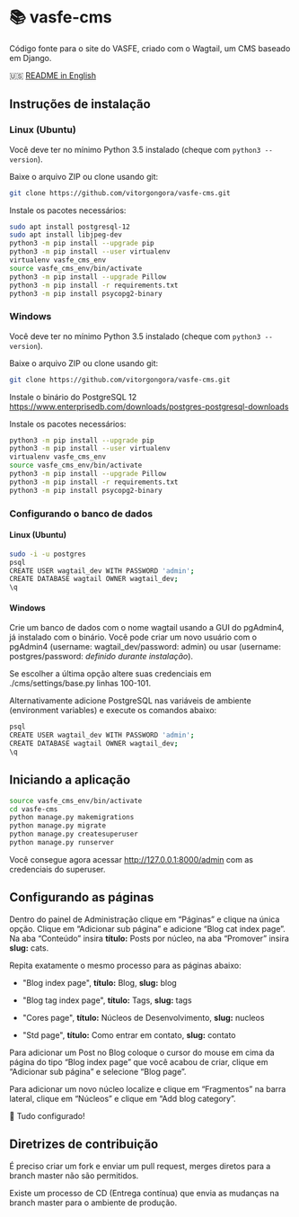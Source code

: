 # :books: vasfe-cms

Código fonte para o site do VASFE, criado com o Wagtail, um CMS baseado em Django.

:us: [README in English](https://github.com/vitorgongora/vasfe-cms/blob/master/README.pt-BR.md)
## Instruções de instalação
### Linux (Ubuntu)
Você deve ter no mínimo Python 3.5 instalado (cheque com ``python3 --version``).<br/>

Baixe o arquivo ZIP ou clone usando git:<br/>
```bash
git clone https://github.com/vitorgongora/vasfe-cms.git
```

Instale os pacotes necessários:
```bash
sudo apt install postgresql-12
sudo apt install libjpeg-dev
python3 -m pip install --upgrade pip
python3 -m pip install --user virtualenv
virtualenv vasfe_cms_env
source vasfe_cms_env/bin/activate
python3 -m pip install --upgrade Pillow
python3 -m pip install -r requirements.txt
python3 -m pip install psycopg2-binary
```

### Windows
Você deve ter no mínimo Python 3.5 instalado (cheque com ``python3 --version``).<br/>

Baixe o arquivo ZIP ou clone usando git:<br/>
```bash
git clone https://github.com/vitorgongora/vasfe-cms.git
```
Instale o binário do PostgreSQL 12 https://www.enterprisedb.com/downloads/postgres-postgresql-downloads<br/>

Instale os pacotes necessários:
```bash
python3 -m pip install --upgrade pip
python3 -m pip install --user virtualenv
virtualenv vasfe_cms_env
source vasfe_cms_env/bin/activate
python3 -m pip install --upgrade Pillow
python3 -m pip install -r requirements.txt
python3 -m pip install psycopg2-binary
```

### Configurando o banco de dados
#### Linux (Ubuntu)
```bash
sudo -i -u postgres
psql
CREATE USER wagtail_dev WITH PASSWORD 'admin';
CREATE DATABASE wagtail OWNER wagtail_dev;
\q
```

#### Windows
Crie um banco de dados com o nome wagtail usando a GUI do pgAdmin4, já instalado com o binário. Você pode criar um novo usuário com o pgAdmin4 (username: wagtail_dev/password: admin) ou usar (username: postgres/password: *definido durante instalação*).

Se escolher a última opção altere suas credenciais em ./cms/settings/base.py linhas 100-101.

Alternativamente adicione PostgreSQL nas variáveis de ambiente (environment variables) e execute os comandos abaixo:
```bash
psql
CREATE USER wagtail_dev WITH PASSWORD 'admin';
CREATE DATABASE wagtail OWNER wagtail_dev;
\q
```

## Iniciando a aplicação
```bash
source vasfe_cms_env/bin/activate
cd vasfe-cms
python manage.py makemigrations
python manage.py migrate
python manage.py createsuperuser
python manage.py runserver
```

Você consegue agora acessar http://127.0.0.1:8000/admin com as credenciais do superuser.

## Configurando as páginas
Dentro do painel de Administração clique em “Páginas” e clique na única opção.
Clique em “Adicionar sub página” e adicione “Blog cat index page”. Na aba “Conteúdo” insira **título:** Posts por núcleo, na aba “Promover” insira **slug:** cats. 

Repita exatamente o mesmo processo para as páginas abaixo:

* "Blog index page", **título:** Blog, **slug:** blog

* "Blog tag index page", **título:** Tags, **slug:** tags

* "Cores page", **título:** Núcleos de Desenvolvimento, **slug:** nucleos

* "Std page", **título:** Como entrar em contato, **slug:** contato

Para adicionar um Post no Blog coloque o cursor do mouse em cima da página do tipo “Blog index page” que você acabou de criar, clique em “Adicionar sub página” e selecione “Blog page”.

Para adicionar um novo núcleo localize e clique em “Fragmentos” na barra lateral, clique em “Núcleos” e clique em “Add blog category”.

:tada: Tudo configurado!

## Diretrizes de contribuição
É preciso criar um fork e enviar um pull request, merges diretos para a branch master não são permitidos.

Existe um processo de CD (Entrega contínua) que envia as mudanças na branch master para o ambiente de produção.

